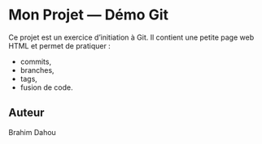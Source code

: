 # Mon Projet — Démo Git

Ce projet est un exercice d’initiation à Git.
Il contient une petite page web HTML et permet de pratiquer :
- commits,
- branches,
- tags,
- fusion de code.

## Auteur
Brahim Dahou